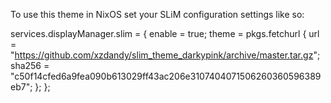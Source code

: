 To use this theme in NixOS set your SLiM configuration settings like so:

services.displayManager.slim = {
    enable = true;
    theme = pkgs.fetchurl {
      url = "https://github.com/xzdandy/slim_theme_darkypink/archive/master.tar.gz";
      sha256 = "c50f14cfed6a9fea090b613029ff43ac206e3107404071506260360596389eb7";
    };
  };

